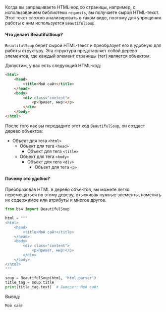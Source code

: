 Когда вы запрашиваете HTML-код со страницы, например, с использованием библиотеки `requests`, вы получаете сырой HTML-текст. Этот текст сложно анализировать в таком виде, поэтому для упрощения работы с ним используется `BeautifulSoup`.

#### Что делает BeautifulSoup?

`BeautifulSoup` берёт сырой HTML-текст и преобразует его в удобную для работы структуру. Эта структура представляет собой дерево элементов, где каждый элемент страницы (тег) является объектом.

Допустим, у вас есть следующий HTML-код:

```html
<html>
    <head>
        <title>Мой сайт</title>
    </head>
    <body>
        <div class="content">
            <p>Привет, мир!</p>
        </div>
    </body>
</html>
```

После того как вы передадите этот код `BeautifulSoup`, он создаст дерево объектов: 

- Объект для тега `<html>`
    - Объект для тега `<head>`
        - Объект для тега `<title>`
    - Объект для тега `<body>`
        - Объект для тега `<div>`
            - Объект для тега `<p>`

#### Почему это удобно?

Преобразовав HTML в дерево объектов, вы можете легко перемещаться по этому дереву, отыскивая нужные элементы, изменять их содержимое или атрибуты и многое другое.

```python
from bs4 import BeautifulSoup

html = """
<html>
    <head>
        <title>Мой сайт</title>
    </head>
    <body>
        <div class="content">
            <p>Привет, мир!</p>
        </div>
    </body>
</html>
"""

soup = BeautifulSoup(html, 'html.parser')
title_tag = soup.title
print(title_tag.text)  # Выведет: Мой сайт
```

Вывод:

```undefined
Мой сайт
```